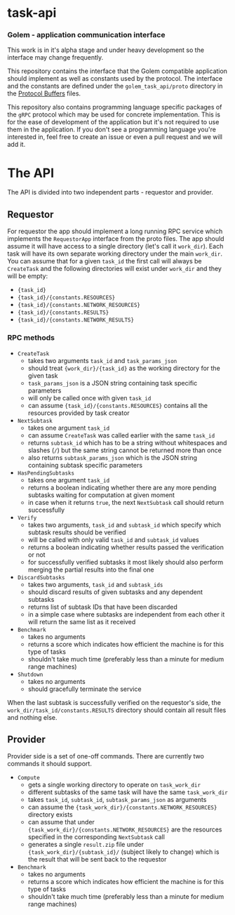 # task-api
### Golem - application communication interface
This work is in it's alpha stage and under heavy development so the interface may change frequently.

This repository contains the interface that the Golem compatible application should implement as well as constants used by the protocol. The interface and the constants are defined under the `golem_task_api/proto` directory in the [Protocol Buffers](https://developers.google.com/protocol-buffers/) files.

This repository also contains programming language specific packages of the `gRPC` protocol which may be used for concrete implementation. This is for the ease of development of the application but it's not required to use them in the application.
If you don't see a programming language you're interested in, feel free to create an issue or even a pull request and we will add it.

# The API
The API is divided into two independent parts - requestor and provider.

## Requestor
For requestor the app should implement a long running RPC service which implements the `RequestorApp` interface from the proto files. The app should assume it will have access to a single directory (let's call it `work_dir`). Each task will have its own separate working directory under the main `work_dir`. You can assume that for a given `task_id` the first call will always be `CreateTask` and the following directories will exist under `work_dir` and they will be empty:
- `{task_id}`
- `{task_id}/{constants.RESOURCES}`
- `{task_id}/{constants.NETWORK_RESOURCES}`
- `{task_id}/{constants.RESULTS}`
- `{task_id}/{constants.NETWORK_RESULTS}`

### RPC methods
- `CreateTask`
  - takes two arguments `task_id` and `task_params_json`
  - should treat `{work_dir}/{task_id}` as the working directory for the given task
  - `task_params_json` is a JSON string containing task specific parameters
  - will only be called once with given `task_id`
  - can assume `{task_id}/{constants.RESOURCES}` contains all the resources provided by task creator
- `NextSubtask`
  - takes one argument `task_id`
  - can assume `CreateTask` was called earlier with the same `task_id`
  - returns `subtask_id` which has to be a string without whitespaces and slashes (`/`) but the same string cannot be returned more than once
  - also returns `subtask_params_json` which is the JSON string containing subtask specific parameters
- `HasPendingSubtasks`
  - takes one argument `task_id`
  - returns a boolean indicating whether there are any more pending subtasks waiting for computation at given moment
  - in case when it returns `true`, the next `NextSubtask` call should return successfully
- `Verify`
  - takes two arguments, `task_id` and `subtask_id` which specify which subtask results should be verified
  - will be called with only valid `task_id` and `subtask_id` values
  - returns a boolean indicating whether results passed the verification or not
  - for successfully verified subtasks it most likely should also perform merging the partial results into the final one
- `DiscardSubtasks`
  - takes two arguments, `task_id` and `subtask_ids`
  - should discard results of given subtasks and any dependent subtasks
  - returns list of subtask IDs that have been discarded
  - in a simple case where subtasks are independent from each other it will return the same list as it received
- `Benchmark`
  - takes no arguments
  - returns a score which indicates how efficient the machine is for this type of tasks
  - shouldn't take much time (preferably less than a minute for medium range machines)
- `Shutdown`
  - takes no arguments
  - should gracefully terminate the service

When the last subtask is successfully verified on the requestor's side, the `work_dir/task_id/constants.RESULTS` directory should contain all result files and nothing else.

## Provider
Provider side is a set of one-off commands. There are currently two commands it should support.

- `Compute`
  - gets a single working directory to operate on `task_work_dir`
  - different subtasks of the same task will have the same `task_work_dir`
  - takes `task_id`, `subtask_id`, `subtask_params_json` as arguments
  - can assume the `{task_work_dir}/{constants.NETWORK_RESOURCES}` directory exists
  - can assume that under `{task_work_dir}/{constants.NETWORK_RESOURCES}` are the resources specified in the corresponding `NextSubtask` call
  - generates a single `result.zip` file under `{task_work_dir}/{subtask_id}/` (subject likely to change) which is the result that will be sent back to the requestor
- `Benchmark`
  - takes no arguments
  - returns a score which indicates how efficient the machine is for this type of tasks
  - shouldn't take much time (preferably less than a minute for medium range machines)
